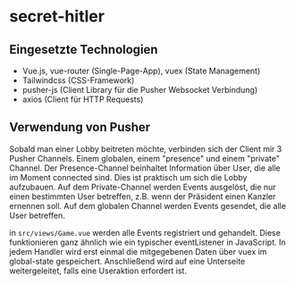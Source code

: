 # secret-hitler

## Eingesetzte Technologien
- Vue.js, vue-router (Single-Page-App), vuex (State Management)
- Tailwindcss (CSS-Framework)
- pusher-js (Client Library für die Pusher Websocket Verbindung)
- axios (Client für HTTP Requests)

## Verwendung von Pusher
Sobald man einer Lobby beitreten möchte, verbinden sich der Client mir 3 Pusher Channels. Einem globalen, einem "presence" und einem "private" Channel.
Der Presence-Channel beinhaltet Information über User, die alle im Moment connected sind. Dies ist praktisch um sich die Lobby aufzubauen.
Auf dem Private-Channel werden Events ausgelöst, die nur einen bestimmten User betreffen, z.B. wenn der Präsident einen Kanzler ernennen soll.
Auf dem globalen Channel werden Events gesendet, die alle User betreffen.

in `src/views/Game.vue` werden alle Events registriert und gehandelt. Diese funktionieren ganz ähnlich wie ein typischer eventListener in JavaScript. In jedem Handler wird erst einmal die mitgegebenen Daten über vuex im global-state gespeichert. Anschließend wird auf eine Unterseite weitergeleitet, falls eine Useraktion erfordert ist.

